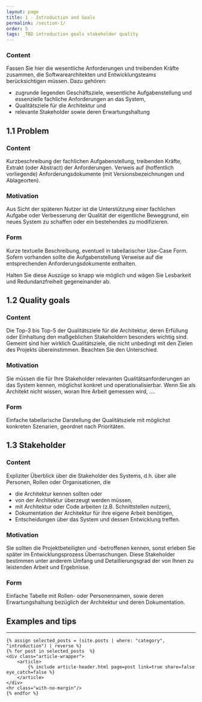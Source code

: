 ```yaml
---
layout: page
title: 1 - Introduction and Goals
permalink: /section-1/
order: 5
tags: _TBD introduction goals stakeholder quality
---
```

### Content
Fassen Sie hier die wesentliche Anforderungen und treibenden Kräfte zusammen, die Softwarearchitekten und Entwicklungsteams berücksichtigen müssen. Dazu gehören:

* zugrunde liegenden Geschäftsziele, wesentliche Aufgabenstellung und essenzielle fachliche Anforderungen an das System,
* Qualitätsziele für die Architektur und
* relevante Stakeholder sowie deren Erwartungshaltung

## 1.1 Problem

### Content
Kurzbeschreibung der fachlichen Aufgabenstellung, treibenden Kräfte, Extrakt (oder Abstract) der Anforderungen.
Verweis auf (hoffentlich vorliegende) Anforderungsdokumente (mit Versionsbezeichnungen und Ablageorten).

### Motivation
Aus Sicht der späteren Nutzer ist die Unterstützung einer fachlichen Aufgabe oder Verbesserung der Qualität der eigentliche Beweggrund, ein neues System zu schaffen oder ein bestehendes zu modifizieren.

### Form
Kurze textuelle Beschreibung, eventuell in tabellarischer Use-Case Form.
Sofern vorhanden sollte die Aufgabenstellung Verweise auf die entsprechenden Anforderungsdokumente enthalten.

Halten Sie diese Auszüge so knapp wie möglich und wägen Sie Lesbarkeit und Redundanzfreiheit gegeneinander ab.

## 1.2 Quality goals

### Content
Die Top-3 bis Top-5 der Qualitätsziele für die Architektur, deren Erfüllung oder Einhaltung den maßgeblichen Stakeholdern besonders wichtig sind.
Gemeint sind hier wirklich Qualitätsziele, die nicht unbedingt mit den Zielen des Projekts übereinstimmen. Beachten Sie den Unterschied.


### Motivation
Sie müssen die für Ihre Stakeholder relevanten Qualitätsanforderungen an das System kennen, möglichst konkret und operationalisierbar. Wenn Sie als Architekt nicht wissen, woran Ihre Arbeit gemessen wird, ....

### Form
Einfache tabellarische Darstellung der Qualitätsziele mit möglichst konkreten Szenarien, geordnet nach Prioritäten.


## 1.3 Stakeholder
### Content
Expliziter Überblick über die Stakeholder des Systems, d.h. über alle Personen, Rollen oder Organisationen, die
* die Architektur kennen sollten oder
* von der Architektur überzeugt werden müssen,
* mit Architektur oder Code arbeiten (z.B. Schnittstellen nutzen),
* Dokumentation der Architektur für ihre eigene Arbeit benötigen,
* Entscheidungen über das System und dessen Entwicklung treffen.

### Motivation
Sie sollten die Projektbeteiligten und -betroffenen kennen, sonst erleben Sie später im Entwicklungsprozess Überraschungen. Diese Stakeholder bestimmen unter anderem Umfang und Detaillierungsgrad der von Ihnen zu leistenden Arbeit und Ergebnisse.

### Form
Einfache Tabelle mit Rollen- oder Personennamen, sowie deren Erwartungshaltung bezüglich der Architektur und deren Dokumentation.



## Examples and tips

<div id="search-results">
    <hr id="first-hr" class="with-no-margin"/>

    {% assign selected_posts = (site.posts | where: "category", "introduction") | reverse %}
    {% for post in selected_posts  %}
    <div class="article-wrapper">
        <article>
            {% include article-header.html page=post link=true share=false eye_catch=false %}
        </article>
    </div>
    <hr class="with-no-margin"/>
    {% endfor %}
</div>
